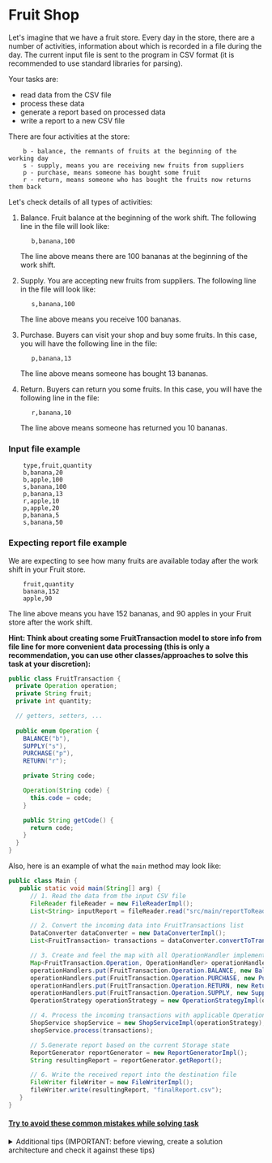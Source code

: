 # Fruit Shop
Let's imagine that we have a fruit store. Every day in the store, there are a number of activities, 
information about which is recorded in a file during the day.
The current input file is sent to the program in CSV format (it is recommended to use standard libraries for parsing).

Your tasks are:
- read data from the CSV file
- process these data 
- generate a report based on processed data
- write a report to a new CSV file

There are four activities at the store:
```text
    b - balance, the remnants of fruits at the beginning of the working day
    s - supply, means you are receiving new fruits from suppliers
    p - purchase, means someone has bought some fruit
    r - return, means someone who has bought the fruits now returns them back
```

Let's check details of all types of activities:
1. Balance. Fruit balance at the beginning of the work shift. The following line in the file will look like:
    
    ```text
       b,banana,100  
    ```
   The line above means there are 100 bananas at the beginning of the work shift. 
1. Supply. You are accepting new fruits from suppliers. The following line in the file will look like:
    
    ```text
       s,banana,100     
    ```
   The line above means you receive 100 bananas.
1. Purchase. Buyers can visit your shop and buy some fruits. In this case, you will have the following line in the file:
    
    ```text
       p,banana,13  
    ```
   The line above means someone has bought 13 bananas.
1. Return. Buyers can return you some fruits. In this case, you will have the following line in the file:
    
    ```text
       r,banana,10   
    ```
   The line above means someone has returned you 10 bananas.

### Input file example
```text
    type,fruit,quantity
    b,banana,20
    b,apple,100
    s,banana,100
    p,banana,13
    r,apple,10 
    p,apple,20 
    p,banana,5 
    s,banana,50
```

### Expecting report file example
We are expecting to see how many fruits are available today after the work shift in your Fruit store. 
```text
    fruit,quantity
    banana,152
    apple,90
```
The line above means you have 152 bananas, and 90 apples in your Fruit store after the work shift.

**Hint: Think about creating some FruitTransaction model to store info from file line for more convenient data processing 
(this is only a recommendation, you can use other classes/approaches to solve this task at your discretion):**
```java
public class FruitTransaction {
  private Operation operation;
  private String fruit;
  private int quantity;

  // getters, setters, ...
  
  public enum Operation {
    BALANCE("b"),
    SUPPLY("s"),
    PURCHASE("p"),
    RETURN("r");

    private String code;

    Operation(String code) {
      this.code = code;
    }

    public String getCode() {
      return code;
    }
  }
}
```

Also, here is an example of what the `main` method may look like:

```java
public class Main {
   public static void main(String[] arg) {
      // 1. Read the data from the input CSV file
      FileReader fileReader = new FileReaderImpl();
      List<String> inputReport = fileReader.read("src/main/reportToRead.csv");

      // 2. Convert the incoming data into FruitTransactions list
      DataConverter dataConverter = new DataConverterImpl();
      List<FruitTransaction> transactions = dataConverter.convertToTransaction(inputReport);

      // 3. Create and feel the map with all OperationHandler implementations
      Map<FruitTransaction.Operation, OperationHandler> operationHandlers = new HashMap<>();
      operationHandlers.put(FruitTransaction.Operation.BALANCE, new BalanceOperation());
      operationHandlers.put(FruitTransaction.Operation.PURCHASE, new PurchaseOperation());
      operationHandlers.put(FruitTransaction.Operation.RETURN, new ReturnOperation());
      operationHandlers.put(FruitTransaction.Operation.SUPPLY, new SupplyOperation());
      OperationStrategy operationStrategy = new OperationStrategyImpl(operationHandlers);

      // 4. Process the incoming transactions with applicable OperationHandler implementations
      ShopService shopService = new ShopServiceImpl(operationStrategy);
      shopService.process(transactions);

      // 5.Generate report based on the current Storage state
      ReportGenerator reportGenerator = new ReportGeneratorImpl();
      String resultingReport = reportGenerator.getReport();

      // 6. Write the received report into the destination file
      FileWriter fileWriter = new FileWriterImpl();
      fileWriter.write(resultingReport, "finalReport.csv");
   }
}
```


#### [Try to avoid these common mistakes while solving task](./checklist.md)

<details>
  <summary>Additional tips (IMPORTANT: before viewing, create a solution architecture and check it against these tips)</summary>
 
 ![FruitShop Schema](https://mate-academy-images.s3.eu-central-1.amazonaws.com/Fruit_Shop_1_c3855912d4.png)

You are presented with a diagram describing an algorithm for creating a project structure. Your task is to implement it.

While carrying out this task, please pay attention to the following points:

All services should be invoked from the main() method. In each service, you should have a method that returns a specific type of data and passes this data to the method of the next service. In this way, your services will be independent of each other, and your solution will adhere to SOLID principles. Moreover, such methods are easier to test. Think about what types of data the methods in each of the services should return.
Remember the SOLID principles; think about which ones you might not be adhering to and how to fix this:
- Single Responsibility — does each class/method perform one function?
- Open/Closed — think about it: if there is a need to add functionality, will you need to change the logic of the class/methods?
- Interface segregation — review your code. Do you have interfaces that should be divided into smaller ones?
- Liskov substitution — for example, imagine that you have a class S, which is a subtype of class T. Make sure you can replace class T with class S without changing the desired properties of the program.
- Dependency Inversion - make sure that high-level modules do not depend on low-level modules. Both should depend on abstractions. Also, abstractions should not depend on details. Details should depend on abstractions.

Bad practice example:
````
public class UserService {
  private UserDaoImpl userDaoImpl = new UserDaoImpl();
  
  public ArrayList<User> getAll() {
      return userDaoImpl.getAll();
  }
}
````
Good practice example:
````
public class UserServiceImpl implements UserService {
  private UserDao userDao = new UserDaoImpl();
  
  @Override
  public List<User> getAll() {
      return userDao.getAll();
  }
}
````
Better:
````
public class UserServiceImpl implements UserService {
   private final UserDao userDao; //let's not depend on certain implementations here

   public UserServiceImpl(UserDao userDao) {
      this.userDao = userDao;
   }

   @Override
   public List<User> getAll() {
      return userDao.getAll();
   }
}
````
Remember that your code will need to be tested, so try to anticipate and handle all invalid input data in advance.
For example:
1. Incorrect file path
2. Incorrect data in the input file, for example, quantity less than zero or incorrect strategy
3. Null parameters
4. Providing the right names for your classes, methods, and variables is important. You can find examples here: [Link](https://mate-academy.github.io/style-guides/java/java.html#s5-naming)

</details>
